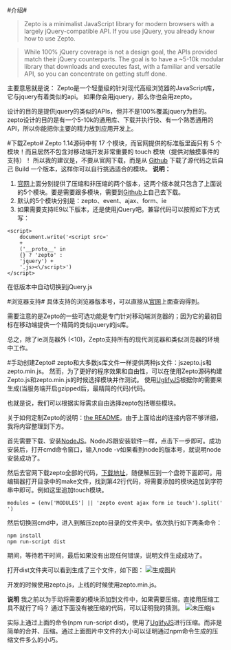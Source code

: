 #介绍#
> Zepto is a minimalist JavaScript library for modern browsers with a largely jQuery-compatible API. If you use jQuery, you already know how to use Zepto.

> While 100% jQuery coverage is not a design goal, the APIs provided match their jQuery counterparts. The goal is to have a ~5-10k modular library that downloads and executes fast, with a familiar and versatile API, so you can concentrate on getting stuff done.

主要意思就是说：
Zepto是一个轻量级的针对现代高级浏览器的JavaScript库， 它与jquery有着类似的api。 如果你会用jquery，那么你也会用zepto。

设计的目的是提供jquery的类似的APIs，但并不是100%覆盖jquery为目的。zepto设计的目的是有一个5-10k的通用库、下载并执行快、有一个熟悉通用的API，所以你能把你主要的精力放到应用开发上。

#下载Zepto#
Zepto 1.14源码中有 17 个模块，而官网提供的标准版里面只有 5 个模块！而且居然不包含对移动端开发非常重要的 touch 模块（提供对触摸事件的支持）！
所以我的建议是，不要从官网下载，而是从 [Github](https://github.com/madrobby/zepto) 下载了源代码之后自己 Build 一个版本，这样你可以自行挑选适合的模块。
**说明：**
1. [官网](http://zeptojs.com/)上面分别提供了压缩和非压缩的两个版本，这两个版本就只包含了上面说的5个模块。要是需要跟多模块，需要到[Github](https://github.com/madrobby/zepto)上自己去下载。
1. 默认的5个模块分别是：zepto、event、ajax、form、ie
1. 如果需要支持IE9以下版本，还是使用jQuery吧。兼容代码可以按照如下方式写：

```
<script>
    document.write('<script src='
    +
    ('__proto__' in
    {} ? 'zepto' :
    'jquery') +
    '.js><\/script>')
</script>
```
在低版本中自动切换到jQuery.js

#浏览器支持#
具体支持的浏览器版本号，可以直接从[官网](http://zeptojs.com/)上面查询得到。

需要注意的是Zepto的一些可选功能是专门针对移动端浏览器的；因为它的最初目标在移动端提供一个精简的类似jquery的js库。

总之，除了ie浏览器外 (<10)，Zepto支持所有的现代浏览器和类似浏览器的环境中工作。

#手动创建Zepto#
zepto和大多数js库文件一样提供两种js文件：jszepto.js和zepto.min.js。 然而，为了更好的程序效果和自由性，可以在使用Zepto源码构建Zepto.js和zepto.min.js的时候选择模块并作测试。 使用[UglifyJS](https://github.com/mishoo/UglifyJS)根据你的需要来生成(当服务端开启gzipped后，最精简的代码)代码。

也就是说，我们可以根据实际需求自由选择zepto包括哪些模块。

关于如何定制Zepto的说明：[the README](https://github.com/madrobby/zepto#readme)。由于上面给出的连接内容不够详细，我将内容整理到下方。

首先需要下载、安装[NodeJS](http://nodejs.org/)。NodeJS跟安装软件一样，点击下一步即可。成功安装后，打开cmd命令窗口，输入node -v如果看到node的版本号，就说明node安装成功了。

然后去官网下载zepto全部的代码，[下载地址](https://github.com/madrobby/zepto/archive/master.zip)，随便解压到一个盘符下面即可。用编辑器打开目录中的make文件，找到第42行代码，将需要添加的模块追加到字符串中即可。例如这里追加touch模块。
```
modules = (env['MODULES'] || 'zepto event ajax form ie touch').split(' ')
```

然后切换回cmd中，进入到解压zepto目录的文件夹中。依次执行如下两条命令：
```
npm install
npm run-script dist
```
期间，等待若干时间，最后如果没有出现任何错误，说明文件生成成功了。

打开dist文件夹可以看到生成了三个文件，如下图：
![生成图片](https://attachments.tower.im/tower/36797fc9424345eabba2fe6f449b538a?filename=QQ%E6%88%AA%E5%9B%BE20140715182838.png)

开发的时候使用zepto.js，上线的时候使用zepto.min.js。

**说明**
我之前以为手动将需要的模块添加到文件中，如果需要压缩，直接用压缩工具不就行了吗？
通过下面没有被压缩的代码，可以证明我的猜测。
![未压缩js](https://attachments.tower.im/tower/32fed9d435284e83861470c9c3d77149?filename=QQ%E6%88%AA%E5%9B%BE20140715185152.png)

实际上通过上面的命令(npm run-script dist)，使用了[UglifyJS](https://github.com/mishoo/UglifyJS)进行压缩。而非是简单的合并、压缩。通过上面图片中文件的大小可以证明通过npm命令生成的压缩文件多么的小巧。

